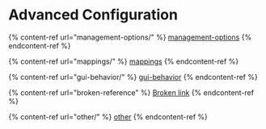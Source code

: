 # Advanced Configuration

{% content-ref url="management-options/" %}
[management-options](management-options/)
{% endcontent-ref %}

{% content-ref url="mappings/" %}
[mappings](mappings/)
{% endcontent-ref %}

{% content-ref url="gui-behavior/" %}
[gui-behavior](gui-behavior/)
{% endcontent-ref %}

{% content-ref url="broken-reference" %}
[Broken link](broken-reference)
{% endcontent-ref %}

{% content-ref url="other/" %}
[other](other/)
{% endcontent-ref %}



